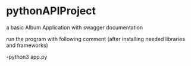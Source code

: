 # pythonAPIProject
 a basic Album Application with swagger documentation 
 
 run the program with following comment (after installing needed libraries and frameworks)
 
 -python3 app.py
 
